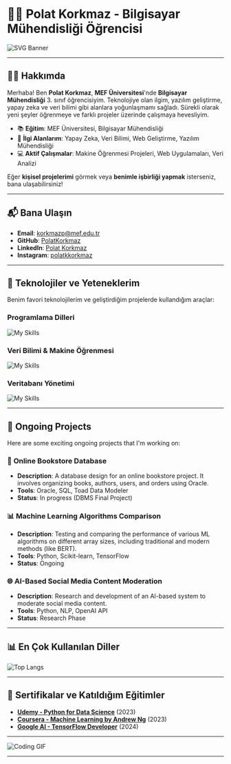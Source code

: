 # 👨‍💻 Polat Korkmaz - Bilgisayar Mühendisliği Öğrencisi

![SVG Banner](https://svg-banners.vercel.app/api?type=typeWriter&text1=Polat%20Korkmaz%20👨‍💻&width=1200&height=350)

---

## 👨‍🎓 Hakkımda

Merhaba! Ben **Polat Korkmaz**, **MEF Üniversitesi**'nde **Bilgisayar Mühendisliği** 3. sınıf öğrencisiyim. Teknolojiye olan ilgim, yazılım geliştirme, yapay zeka ve veri bilimi gibi alanlara yoğunlaşmamı sağladı. Sürekli olarak yeni şeyler öğrenmeye ve farklı projeler üzerinde çalışmaya hevesliyim.

- 📚 **Eğitim**: MEF Üniversitesi, Bilgisayar Mühendisliği
- 🧠 **İlgi Alanlarım**: Yapay Zeka, Veri Bilimi, Web Geliştirme, Yazılım Mühendisliği
- 💻 **Aktif Çalışmalar**: Makine Öğrenmesi Projeleri, Web Uygulamaları, Veri Analizi

Eğer **kişisel projelerimi** görmek veya **benimle işbirliği yapmak** isterseniz, bana ulaşabilirsiniz!

---

## 📬 Bana Ulaşın

- **Email**: [korkmazp@mef.edu.tr](mailto:korkmazp@mef.edu.tr)
- **GitHub**: [PolatKorkmaz](https://github.com/PolatKorkmaz)
- **LinkedIn**: [Polat Korkmaz](https://www.linkedin.com/in/polatkorkmaz/)
- **Instagram**: [polatkkorkmaz](https://www.instagram.com/polatkkorkmaz/)

---

## 🔧 Teknolojiler ve Yeteneklerim

Benim favori teknolojilerim ve geliştirdiğim projelerde kullandığım araçlar:

### **Programlama Dilleri**

![My Skills](https://skillicons.dev/icons?i=java,py)

### **Veri Bilimi & Makine Öğrenmesi**

![My Skills](https://skillicons.dev/icons?i=pandas,numpy,scikit-learn,tensorflow)

### **Veritabanı Yönetimi**

![My Skills](https://skillicons.dev/icons?i=mysql,oracle,mongodb)

---

## 🚀 Ongoing Projects

Here are some exciting ongoing projects that I'm working on:

### 🛒 **Online Bookstore Database**
- **Description**: A database design for an online bookstore project. It involves organizing books, authors, users, and orders using Oracle.
- **Tools**: Oracle, SQL, Toad Data Modeler
- **Status**: In progress (DBMS Final Project)

### 📊 **Machine Learning Algorithms Comparison**
- **Description**: Testing and comparing the performance of various ML algorithms on different array sizes, including traditional and modern methods (like BERT).
- **Tools**: Python, Scikit-learn, TensorFlow
- **Status**: Ongoing

### 🌐 **AI-Based Social Media Content Moderation**
- **Description**: Research and development of an AI-based system to moderate social media content.
- **Tools**: Python, NLP, OpenAI API
- **Status**: Research Phase

---

## 📊 En Çok Kullanılan Diller

![Top Langs](https://github-readme-stats.vercel.app/api/top-langs/?username=PolatKorkmaz&layout=compact&count_private=true)

---

## 🌟 Sertifikalar ve Katıldığım Eğitimler

- **[Udemy - Python for Data Science](https://www.udemy.com/)** (2023)
- **[Coursera - Machine Learning by Andrew Ng](https://www.coursera.org/)** (2023)
- **[Google AI - TensorFlow Developer](https://www.tensorflow.org/)** (2024)

---

![Coding GIF](https://user-images.githubusercontent.com/74038190/212749171-b84692a8-2b04-4e3b-93ca-ac14705da224.gif)

---




